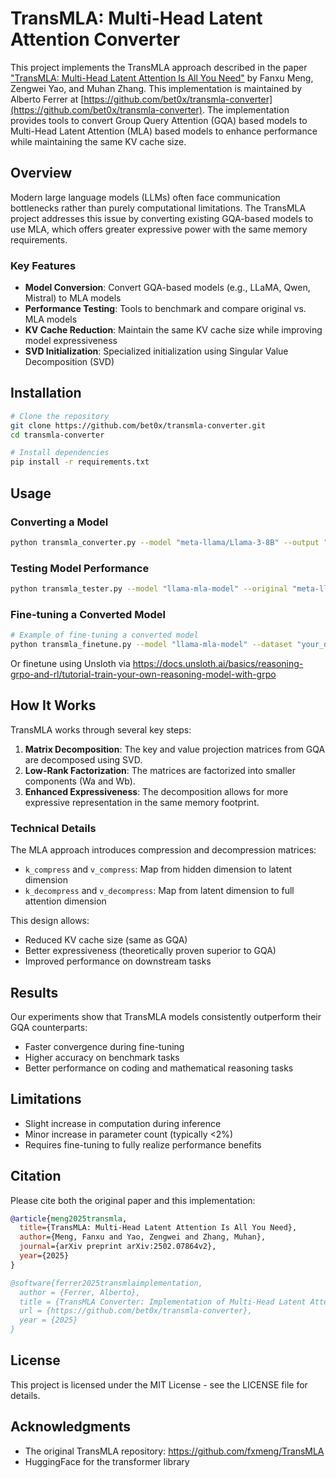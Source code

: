 # TransMLA: Multi-Head Latent Attention Converter

This project implements the TransMLA approach described in the paper ["TransMLA: Multi-Head Latent Attention Is All You Need"](https://github.com/fxmeng/TransMLA) by Fanxu Meng, Zengwei Yao, and Muhan Zhang. This implementation is maintained by Alberto Ferrer at [https://github.com/bet0x/transmla-converter](https://github.com/bet0x/transmla-converter). The implementation provides tools to convert Group Query Attention (GQA) based models to Multi-Head Latent Attention (MLA) based models to enhance performance while maintaining the same KV cache size.

## Overview

Modern large language models (LLMs) often face communication bottlenecks rather than purely computational limitations. The TransMLA project addresses this issue by converting existing GQA-based models to use MLA, which offers greater expressive power with the same memory requirements.

### Key Features

- **Model Conversion**: Convert GQA-based models (e.g., LLaMA, Qwen, Mistral) to MLA models
- **Performance Testing**: Tools to benchmark and compare original vs. MLA models
- **KV Cache Reduction**: Maintain the same KV cache size while improving model expressiveness
- **SVD Initialization**: Specialized initialization using Singular Value Decomposition (SVD)

## Installation

```bash
# Clone the repository
git clone https://github.com/bet0x/transmla-converter.git
cd transmla-converter

# Install dependencies
pip install -r requirements.txt
```

## Usage

### Converting a Model

```bash
python transmla_converter.py --model "meta-llama/Llama-3-8B" --output "llama-mla-model" --test
```

### Testing Model Performance

```bash
python transmla_tester.py --model "llama-mla-model" --original "meta-llama/Llama-3-8B" --tokens 100
```

### Fine-tuning a Converted Model

```bash
# Example of fine-tuning a converted model
python transmla_finetune.py --model "llama-mla-model" --dataset "your_dataset.jsonl" --output "fine-tuned-mla"
```

Or finetune using Unsloth via https://docs.unsloth.ai/basics/reasoning-grpo-and-rl/tutorial-train-your-own-reasoning-model-with-grpo

## How It Works

TransMLA works through several key steps:

1. **Matrix Decomposition**: The key and value projection matrices from GQA are decomposed using SVD.
2. **Low-Rank Factorization**: The matrices are factorized into smaller components (Wa and Wb).
3. **Enhanced Expressiveness**: The decomposition allows for more expressive representation in the same memory footprint.

### Technical Details

The MLA approach introduces compression and decompression matrices:
- `k_compress` and `v_compress`: Map from hidden dimension to latent dimension
- `k_decompress` and `v_decompress`: Map from latent dimension to full attention dimension

This design allows:
- Reduced KV cache size (same as GQA)
- Better expressiveness (theoretically proven superior to GQA)
- Improved performance on downstream tasks

## Results

Our experiments show that TransMLA models consistently outperform their GQA counterparts:

- Faster convergence during fine-tuning
- Higher accuracy on benchmark tasks
- Better performance on coding and mathematical reasoning tasks

## Limitations

- Slight increase in computation during inference
- Minor increase in parameter count (typically <2%)
- Requires fine-tuning to fully realize performance benefits

## Citation

Please cite both the original paper and this implementation:

```bibtex
@article{meng2025transmla,
  title={TransMLA: Multi-Head Latent Attention Is All You Need},
  author={Meng, Fanxu and Yao, Zengwei and Zhang, Muhan},
  journal={arXiv preprint arXiv:2502.07864v2},
  year={2025}
}

@software{ferrer2025transmlaimplementation,
  author = {Ferrer, Alberto},
  title = {TransMLA Converter: Implementation of Multi-Head Latent Attention for LLMs},
  url = {https://github.com/bet0x/transmla-converter},
  year = {2025}
}
```

## License

This project is licensed under the MIT License - see the LICENSE file for details.

## Acknowledgments

- The original TransMLA repository: https://github.com/fxmeng/TransMLA
- HuggingFace for the transformer library